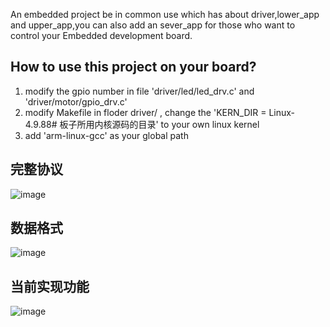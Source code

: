 An embedded project be in common use which has about driver,lower_app and upper_app,you can also add an sever_app for those who want to control your Embedded development board.

## How to use this project on your board?
1. modify the gpio number in file 'driver/led/led_drv.c' and 'driver/motor/gpio_drv.c'
2. modify Makefile in floder driver/ , change the 'KERN_DIR =  Linux-4.9.88# 板子所用内核源码的目录' to your own linux kernel
3. add 'arm-linux-gcc' as your global path
## 完整协议
![image](https://github.com/reallyblind/Common_Embedded/assets/101650178/67bd4c8a-9d60-4df9-ab8e-abdeb0dd0dd8)
## 数据格式
![image](https://github.com/reallyblind/Common_Embedded/assets/101650178/c902526b-b8a0-45a7-8c9d-1a2048fb196f)
## 当前实现功能
![image](https://github.com/reallyblind/Common_Embedded/assets/101650178/d5aaed89-c861-4a65-afb8-210b947e2ef3)




